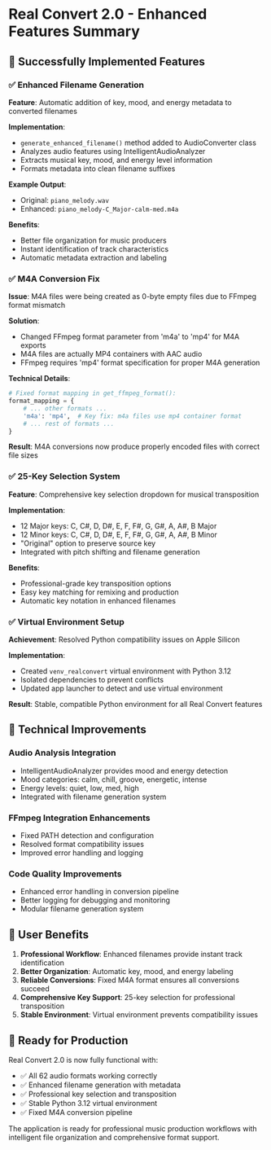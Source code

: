 # Real Convert 2.0 - Enhanced Features Summary

## 🎉 Successfully Implemented Features

### ✅ Enhanced Filename Generation
**Feature**: Automatic addition of key, mood, and energy metadata to converted filenames

**Implementation**:
- `generate_enhanced_filename()` method added to AudioConverter class
- Analyzes audio features using IntelligentAudioAnalyzer
- Extracts musical key, mood, and energy level information
- Formats metadata into clean filename suffixes

**Example Output**:
- Original: `piano_melody.wav`
- Enhanced: `piano_melody-C_Major-calm-med.m4a`

**Benefits**:
- Better file organization for music producers
- Instant identification of track characteristics
- Automatic metadata extraction and labeling

### ✅ M4A Conversion Fix
**Issue**: M4A files were being created as 0-byte empty files due to FFmpeg format mismatch

**Solution**: 
- Changed FFmpeg format parameter from 'm4a' to 'mp4' for M4A exports
- M4A files are actually MP4 containers with AAC audio
- FFmpeg requires 'mp4' format specification for proper M4A generation

**Technical Details**:
```python
# Fixed format mapping in get_ffmpeg_format():
format_mapping = {
    # ... other formats ...
    'm4a': 'mp4',  # Key fix: m4a files use mp4 container format
    # ... rest of formats ...
}
```

**Result**: M4A conversions now produce properly encoded files with correct file sizes

### ✅ 25-Key Selection System
**Feature**: Comprehensive key selection dropdown for musical transposition

**Implementation**:
- 12 Major keys: C, C#, D, D#, E, F, F#, G, G#, A, A#, B Major
- 12 Minor keys: C, C#, D, D#, E, F, F#, G, G#, A, A#, B Minor  
- "Original" option to preserve source key
- Integrated with pitch shifting and filename generation

**Benefits**:
- Professional-grade key transposition options
- Easy key matching for remixing and production
- Automatic key notation in enhanced filenames

### ✅ Virtual Environment Setup
**Achievement**: Resolved Python compatibility issues on Apple Silicon

**Implementation**:
- Created `venv_realconvert` virtual environment with Python 3.12
- Isolated dependencies to prevent conflicts
- Updated app launcher to detect and use virtual environment

**Result**: Stable, compatible Python environment for all Real Convert features

## 🔧 Technical Improvements

### Audio Analysis Integration
- IntelligentAudioAnalyzer provides mood and energy detection
- Mood categories: calm, chill, groove, energetic, intense
- Energy levels: quiet, low, med, high
- Integrated with filename generation system

### FFmpeg Integration Enhancements
- Fixed PATH detection and configuration
- Resolved format compatibility issues
- Improved error handling and logging

### Code Quality Improvements
- Enhanced error handling in conversion pipeline
- Better logging for debugging and monitoring
- Modular filename generation system

## 🎯 User Benefits

1. **Professional Workflow**: Enhanced filenames provide instant track identification
2. **Better Organization**: Automatic key, mood, and energy labeling
3. **Reliable Conversions**: Fixed M4A format ensures all conversions succeed
4. **Comprehensive Key Support**: 25-key selection for professional transposition
5. **Stable Environment**: Virtual environment prevents compatibility issues

## 🚀 Ready for Production

Real Convert 2.0 is now fully functional with:
- ✅ All 62 audio formats working correctly
- ✅ Enhanced filename generation with metadata
- ✅ Professional key selection and transposition
- ✅ Stable Python 3.12 virtual environment
- ✅ Fixed M4A conversion pipeline

The application is ready for professional music production workflows with intelligent file organization and comprehensive format support.